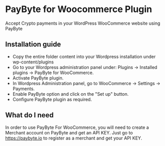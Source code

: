 # PayByte for Woocommerce Plugin
Accept Crypto payments in your WordPress WooCommerce website using PayByte

## Installation guide

- Copy the entire folder content into your Wordpress installation under wp-content/plugins
- Go to your Wordpress administration panel under: Plugins -> Installed plugins -> PayByte for WooCommerce. 
- Activate PayByte plugin.
- In Wordpress Administration panel, go to WooCommerce -> Settings -> Payments. 
- Enable PayByte option and click on the "Set up" button.
- Configure PayByte plugin as required.

## What do I need
In order to use PayByte For WooCommerce, you will need to create a Merchant account on PayByte and get an API KEY.
Just go to https://paybyte.io to register as a merchant and get your API KEY.
